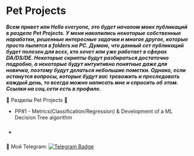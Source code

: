 # Pet Projects
***Всем привет или Hello everyone, это будет началом моих публикаций в разделе Pet Projects. У меня накопились некоторые собственные наработки, решенные интересные задачки и многое другое, которые просто пылятся в folders на PC. Думаю, что данный сет публикаций будет полезен для всех, кто хочет или уже работает в сферах DA/DS/DE. Некоторые скрипты будут разбираться достаточно подробно, а некоторые будут интуитивно понятные даже для новичка, поэтому будут делаться небольшие пометки. Однако, если останутся вопросы, которые будут вас тревожить и преследовать каждый день, то всегда можно написать мне и спросить об этом. Ссылки на соц.сети есть в профиле.***

:star2: Разделы Pet Projects :star2: 
- PP#1 - Metrics(Classification/Regression) & Development of a ML Decision Tree algorithm
- ###

:incoming_envelope: Мой Telegram: [![Telegram Badge](https://img.shields.io/badge/Telegram-blue?style=for-the-badge&logo=telegram&logoColor=white)]("https://t.me/nnnnnnnnnnnnnnkkkk")
